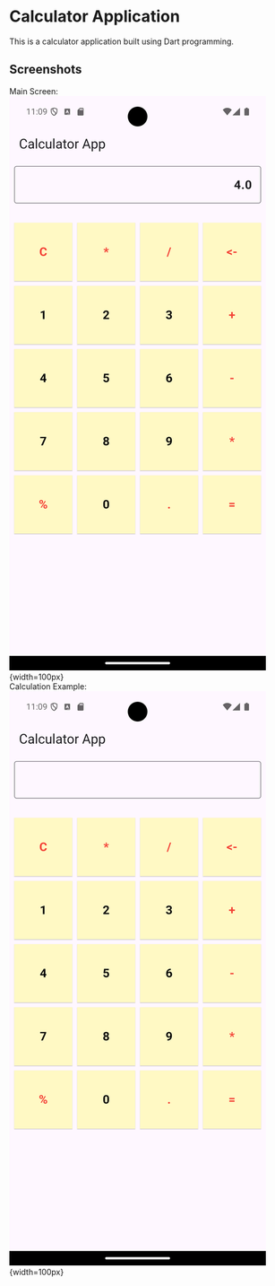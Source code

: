 # Calculator Application

This is a calculator application built using Dart programming.

## Screenshots

Main Screen: ![Main Screen](Screenshot_1733808297.png){width=100px}  
Calculation Example: ![Calculation Example](Screenshot_1733808283.png){width=100px}
